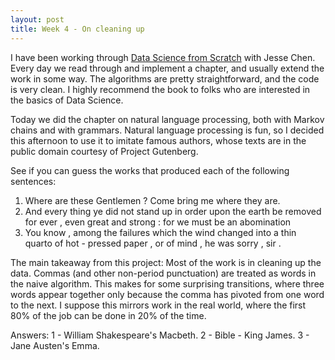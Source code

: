 ```yaml
---
layout: post
title: Week 4 - On cleaning up
---
```


I have been working through [Data Science from Scratch](http://joelgrus.com/2015/04/26/data-science-from-scratch-first-principles-with-python/) with Jesse Chen. Every day we read through and implement a chapter, and usually extend the work in some way. The algorithms are pretty straightforward, and the code is very clean. I highly recommend the book to folks who are interested in the basics of Data Science. 

Today we did the chapter on natural language processing, both with Markov chains and with grammars. Natural language processing is fun, so I decided this afternoon to use it to imitate famous authors, whose texts are in the public domain courtesy of Project Gutenberg.

See if you can guess the works that produced each of the following sentences:


1) Where are these Gentlemen ? Come bring me where they are.
2) And every thing ye did not stand up in order upon the earth be removed for ever , even great and strong : for we must be an abomination
3) You know , among the failures which the wind changed into a thin quarto of hot - pressed paper , or of mind , he was sorry , sir .

The main takeaway from this project: Most of the work is in cleaning up the data. Commas (and other non-period punctuation) are treated as words in the naive algorithm. This makes for some surprising transitions, where three words appear together only because the comma has pivoted from one word to the next. I suppose this mirrors work in the real world, where the first 80% of the job can be done in 20% of the time.  

Answers: 1 - William Shakespeare's Macbeth. 2 - Bible - King James. 3 - Jane Austen's Emma.